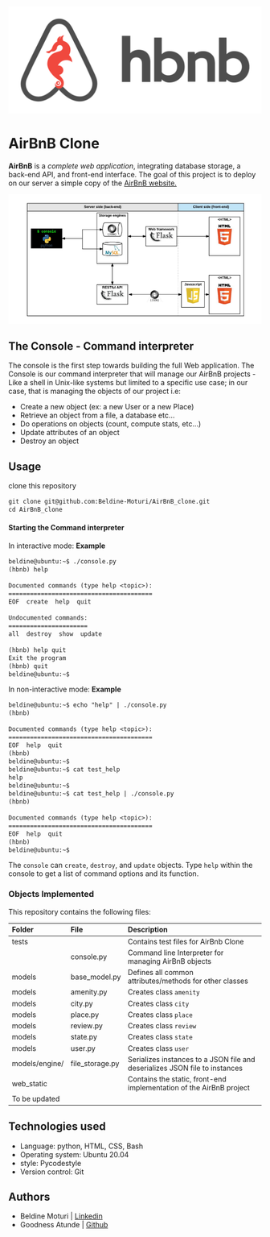![AirBnB](images/hbnb_logo.png)

# AirBnB Clone
**AirBnB** is a *complete web application*, integrating database storage, a back-end API, and front-end interface.
The goal of this project is to deploy on our server a simple copy of the [AirBnB website.](https://www.airbnb.com/)

![Structure](images/AirBnB_structure.png)

## The Console - Command interpreter
The console is the first step towards building the full Web application. The Console is our command interpreter that will manage
our AirBnB projects - Like a shell in Unix-like systems but limited to a specific use case;  in our case, that is managing the objects of our project i.e:
- Create a new object (ex: a new User or a new Place)
- Retrieve an object from a file, a database etc…
- Do operations on objects (count, compute stats, etc…)
- Update attributes of an object
- Destroy an object

## Usage
clone this repository
```
git clone git@github.com:Beldine-Moturi/AirBnB_clone.git
cd AirBnB_clone
```

#### Starting the Command interpreter
In interactive mode:
**Example**
```
beldine@ubuntu:~$ ./console.py
(hbnb) help

Documented commands (type help <topic>):
========================================
EOF  create  help  quit

Undocumented commands:
======================
all  destroy  show  update

(hbnb) help quit
Exit the program
(hbnb) quit
beldine@ubuntu:~$
```

In non-interactive mode:
**Example**
```
beldine@ubuntu:~$ echo "help" | ./console.py
(hbnb)

Documented commands (type help <topic>):
========================================
EOF  help  quit
(hbnb)
beldine@ubuntu:~$
beldine@ubuntu:~$ cat test_help
help
beldine@ubuntu:~$
beldine@ubuntu:~$ cat test_help | ./console.py
(hbnb)

Documented commands (type help <topic>):
========================================
EOF  help  quit
(hbnb)
beldine@ubuntu:~$
```
The `console` can `create`, `destroy`, and `update` objects. Type `help` within the console to get a list of command options and its function.

### Objects Implemented
This repository contains the following files:

| Folder | File | Description |
| :--- | :--- | :--- |
| tests |  | Contains test files for AirBnb Clone |
|  | console.py | Command line Interpreter for managing AirBnB objects |
| models | base_model.py | Defines all common attributes/methods for other classes |
| models | amenity.py | Creates class `amenity` |
| models | city.py | Creates class `city` |
| models | place.py | Creates class `place` |
| models | review.py | Creates class `review` |
| models | state.py | Creates class `state` |
| models | user.py | Creates class `user` |
| models/engine/ | file_storage.py | Serializes instances to a JSON file and deserializes JSON file to instances |
| web_static | | Contains the static, front-end implementation of the AirBnB project
| To be updated |


## Technologies used
- Language: python, HTML, CSS, Bash
- Operating system: Ubuntu 20.04
- style: Pycodestyle
- Version control: Git

## Authors
- Beldine Moturi | [Linkedin](https://www.linkedin.com/in/beldine-moturi-00811615a/)
- Goodness Atunde | [Github](https://github.com/goody-1)